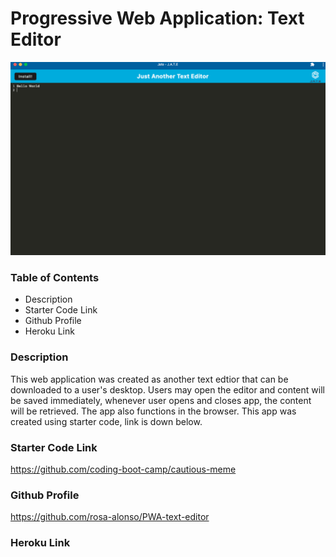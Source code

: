 # Progressive Web Application: Text Editor

![Screen Shot](./Screen%20Shot%202023-07-10%20at%208.19.54%20PM.png)

### **Table of Contents**

- Description
- Starter Code Link
- Github Profile
- Heroku Link

### **Description**

This web application was created as another text edtior that can be downloaded to a user's desktop. Users may open the editor and content will be saved immediately, whenever user opens and closes app, the content will be retrieved. The app also functions in the browser. This app was created using starter code, link is down below.

### **Starter Code Link**

https://github.com/coding-boot-camp/cautious-meme

### **Github Profile**

https://github.com/rosa-alonso/PWA-text-editor

### **Heroku Link**
